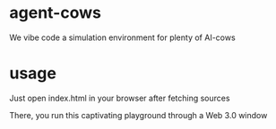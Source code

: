 # agent-cows
We vibe code a simulation environment for plenty of AI-cows

# usage 
Just open index.html in your browser after fetching sources

There, you run this captivating playground through a Web 3.0 window

